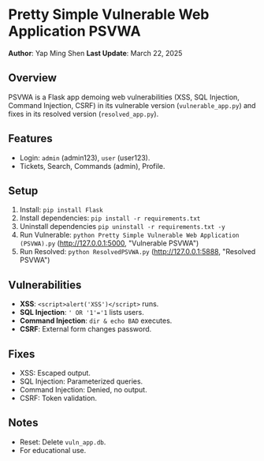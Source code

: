 # Pretty Simple Vulnerable Web Application PSVWA

**Author**: Yap Ming Shen 
**Last Update**: March 22, 2025

## Overview
PSVWA is a Flask app demoing web vulnerabilities (XSS, SQL Injection, Command Injection, CSRF) in its vulnerable version (`vulnerable_app.py`) and fixes in its resolved version (`resolved_app.py`).

## Features
- Login: `admin` (admin123), `user` (user123).
- Tickets, Search, Commands (admin), Profile.

## Setup
1. Install: `pip install Flask`
2. Install dependencies: `pip install -r requirements.txt`
3. Uninstall dependencies `pip uninstall -r requirements.txt -y`
4. Run Vulnerable: `python Pretty Simple Vulnerable Web Application (PSVWA).py` (http://127.0.0.1:5000, "Vulnerable PSVWA")
5. Run Resolved: `python ResolvedPSVWA.py` (http://127.0.0.1:5888, "Resolved PSVWA")

## Vulnerabilities
- **XSS**: `<script>alert('XSS')</script>` runs.
- **SQL Injection**: `' OR '1'='1` lists users.
- **Command Injection**: `dir & echo BAD` executes.
- **CSRF**: External form changes password.

## Fixes
- XSS: Escaped output.
- SQL Injection: Parameterized queries.
- Command Injection: Denied, no output.
- CSRF: Token validation.

## Notes
- Reset: Delete `vuln_app.db`.
- For educational use.
